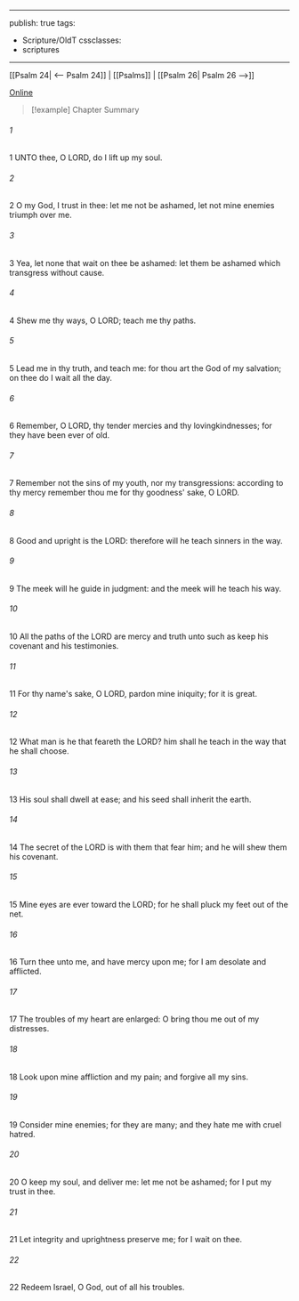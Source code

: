

---
publish: true
tags:
  - Scripture/OldT
cssclasses:
  - scriptures
---
[[Psalm 24| <-- Psalm 24]] | [[Psalms]] | [[Psalm 26| Psalm 26 -->]]

[Online](https://churchofjesuschrist.org/study/scriptures/ot/ps/25?lang=eng)

>[!example] Chapter Summary
>
###### 1
1 UNTO thee, O LORD, do I lift up my soul.
###### 2
2 O my God, I trust in thee: let me not be ashamed, let not mine enemies triumph over me.
###### 3
3 Yea, let none that wait on thee be ashamed: let them be ashamed which transgress without cause.
###### 4
4 Shew me thy ways, O LORD; teach me thy paths.
###### 5
5 Lead me in thy truth, and teach me: for thou art the God of my salvation; on thee do I wait all the day.
###### 6
6 Remember, O LORD, thy tender mercies and thy lovingkindnesses; for they have been ever of old.
###### 7
7 Remember not the sins of my youth, nor my transgressions: according to thy mercy remember thou me for thy goodness' sake, O LORD.
###### 8
8 Good and upright is the LORD: therefore will he teach sinners in the way.
###### 9
9 The meek will he guide in judgment: and the meek will he teach his way.
###### 10
10 All the paths of the LORD are mercy and truth unto such as keep his covenant and his testimonies.
###### 11
11 For thy name's sake, O LORD, pardon mine iniquity; for it is great.
###### 12
12 What man is he that feareth the LORD?  him shall he teach in the way that he shall choose.
###### 13
13 His soul shall dwell at ease; and his seed shall inherit the earth.
###### 14
14 The secret of the LORD is with them that fear him; and he will shew them his covenant.
###### 15
15 Mine eyes are ever toward the LORD; for he shall pluck my feet out of the net.
###### 16
16 Turn thee unto me, and have mercy upon me; for I am desolate and afflicted.
###### 17
17 The troubles of my heart are enlarged: O bring thou me out of my distresses.
###### 18
18 Look upon mine affliction and my pain; and forgive all my sins.
###### 19
19 Consider mine enemies; for they are many; and they hate me with cruel hatred.
###### 20
20 O keep my soul, and deliver me: let me not be ashamed; for I put my trust in thee.
###### 21
21 Let integrity and uprightness preserve me; for I wait on thee.
###### 22
22 Redeem Israel, O God, out of all his troubles.



